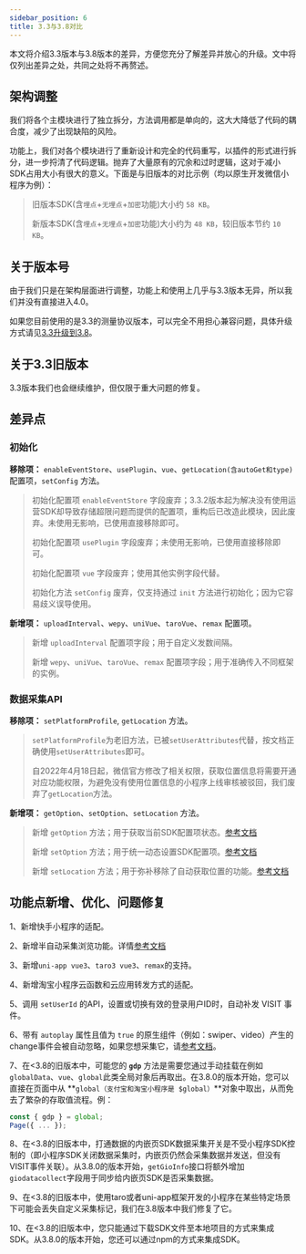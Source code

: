 ```yaml
---
sidebar_position: 6
title: 3.3与3.8对比
---
```


本文将介绍3.3版本与3.8版本的差异，方便您充分了解差异并放心的升级。文中将仅列出差异之处，共同之处将不再赘述。

## 架构调整

我们将各个主模块进行了独立拆分，方法调用都是单向的，这大大降低了代码的耦合度，减少了出现缺陷的风险。

功能上，我们对各个模块进行了重新设计和完全的代码重写，以插件的形式进行拆分，进一步捋清了代码逻辑。抛弃了大量原有的冗余和过时逻辑，这对于减小SDK占用大小有很大的意义。下面是与旧版本的对比示例（均以原生开发微信小程序为例）：

>旧版本SDK(含`埋点`+`无埋点`+`加密`功能)大小约 `58 KB`。
>
>新版本SDK(含`埋点`+`无埋点`+`加密`功能)大小约为 `48 KB`，较旧版本节约 `10 KB`。

## 关于版本号

由于我们只是在架构层面进行调整，功能上和使用上几乎与3.3版本无异，所以我们并没有直接进入4.0。

如果您目前使用的是3.3的测量协议版本，可以完全不用担心兼容问题，具体升级方式请见[3.3升级到3.8](/docs/miniprogram/3.8/upgrade)。

## 关于3.3旧版本

3.3版本我们也会继续维护，但仅限于重大问题的修复。

## 差异点

### 初始化

**移除项：** `enableEventStore`、`usePlugin`、`vue`、`getLocation(含autoGet和type)` 配置项，`setConfig` 方法。

> 初始化配置项 `enableEventStore` 字段废弃；3.3.2版本起为解决没有使用运营SDK却导致存储超限问题而提供的配置项，重构后已改造此模块，因此废弃。未使用无影响，已使用直接移除即可。
>
> 初始化配置项 `usePlugin` 字段废弃；未使用无影响，已使用直接移除即可。
>
> 初始化配置项 `vue` 字段废弃；使用其他实例字段代替。
>
> 初始化方法 `setConfig` 废弃，仅支持通过 `init` 方法进行初始化；因为它容易歧义误导使用。

**新增项：** `uploadInterval`、`wepy`、`uniVue`、`taroVue`、`remax` 配置项。

> 新增 `uploadInterval` 配置项字段；用于自定义发数间隔。
>
> 新增 `wepy`、`uniVue`、`taroVue`、`remax` 配置项字段；用于准确传入不同框架的实例。

### 数据采集API

**移除项：** `setPlatformProfile`, `getLocation` 方法。

> `setPlatformProfile`为老旧方法，已被`setUserAttributes`代替，按文档正确使用`setUserAttributes`即可。
>
> 自2022年4月18日起，微信官方修改了相关权限，获取位置信息将需要开通对应功能权限，为避免没有使用位置信息的小程序上线审核被驳回，我们废弃了`getLocation`方法。

**新增项：** `getOption`、`setOption`、`setLocation` 方法。

> 新增 `getOption` 方法；用于获取当前SDK配置项状态。[参考文档](/docs/miniprogram/3.8/commonlyApi#8获取sdk当前配置getoption)
>
> 新增 `setOption` 方法；用于统一动态设置SDK配置项。[参考文档](/docs/miniprogram/3.8/commonlyApi#动态配置接口setoption)
>
> 新增 `setLocation` 方法；用于弥补移除了自动获取位置的功能。[参考文档](/docs/miniprogram/3.8/commonlyApi#6地理位置setlocation)

## 功能点新增、优化、问题修复

1、新增快手小程序的适配。

2、新增半自动采集浏览功能。详情[参考文档](/docs/miniprogram/3.8/commonlyApi#半自动埋点浏览事件)

3、新增`uni-app vue3`、`taro3 vue3`、`remax`的支持。

4、新增淘宝小程序云函数和云应用转发方式的适配。

5、调用 `setUserId` 的API，设置或切换有效的登录用户ID时，自动补发 VISIT 事件。

6、带有 `autoplay` 属性且值为 `true` 的原生组件（例如：swiper、video）产生的change事件会被自动忽略，如果您想采集它，请[参考文档](/docs/miniprogram/3.8/commonlyApi#1采集标记)。

7、在<3.8的旧版本中，可能您的 **`gdp`** 方法是需要您通过手动挂载在例如`globalData`、`vue`、`global`此类全局对象后再取出。在3.8.0的版本开始，您可以直接在页面中从 **`global（支付宝和淘宝小程序是 $global）`**对象中取出，从而免去了繁杂的存取值流程。例：

```js
const { gdp } = global;
Page({ ... });
```

8、在<3.8的旧版本中，打通数据的内嵌页SDK数据采集开关是不受小程序SDK控制的（即小程序SDK关闭数据采集时，内嵌页仍然会采集数据并发送，但没有VISIT事件关联）。从3.8.0的版本开始，`getGioInfo`接口将额外增加`giodatacollect`字段用于同步给内嵌页SDK是否采集数据。

9、在<3.8的旧版本中，使用taro或者uni-app框架开发的小程序在某些特定场景下可能会丢失自定义采集标记，我们在3.8版本中我们修复了它。

10、在<3.8的旧版本中，您只能通过下载SDK文件至本地项目的方式来集成SDK。从3.8.0的版本开始，您还可以通过npm的方式来集成SDK。
